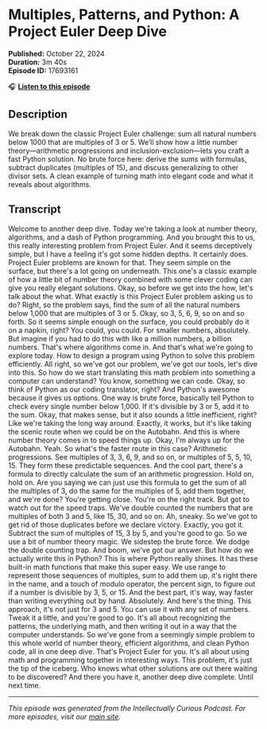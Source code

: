 # Multiples, Patterns, and Python: A Project Euler Deep Dive

**Published:** October 22, 2024  
**Duration:** 3m 40s  
**Episode ID:** 17693161

🎧 **[Listen to this episode](https://intellectuallycurious.buzzsprout.com/2529712/episodes/17693161-multiples-patterns-and-python-a-project-euler-deep-dive)**

## Description

We break down the classic Project Euler challenge: sum all natural numbers below 1000 that are multiples of 3 or 5. We’ll show how a little number theory—arithmetic progressions and inclusion-exclusion—lets you craft a fast Python solution. No brute force here: derive the sums with formulas, subtract duplicates (multiples of 15), and discuss generalizing to other divisor sets. A clean example of turning math into elegant code and what it reveals about algorithms.

## Transcript

Welcome to another deep dive. Today we're taking a look at number theory, algorithms, and a dash of Python programming. And you brought this to us, this really interesting problem from Project Euler. And it seems deceptively simple, but I have a feeling it's got some hidden depths. It certainly does. Project Euler problems are known for that. They seem simple on the surface, but there's a lot going on underneath. This one's a classic example of how a little bit of number theory combined with some clever coding can give you really elegant solutions. Okay, so before we get into the how, let's talk about the what. What exactly is this Project Euler problem asking us to do? Right, so the problem says, find the sum of all the natural numbers below 1,000 that are multiples of 3 or 5. Okay, so 3, 5, 6, 9, so on and so forth. So it seems simple enough on the surface, you could probably do it on a napkin, right? You could, you could. For smaller numbers, absolutely. But imagine if you had to do this with like a million numbers, a billion numbers. That's where algorithms come in. And that's what we're going to explore today. How to design a program using Python to solve this problem efficiently. All right, so we've got our problem, we've got our tools, let's dive into this. So how do we start translating this math problem into something a computer can understand? You know, something we can code. Okay, so think of Python as our coding translator, right? And Python's awesome because it gives us options. One way is brute force, basically tell Python to check every single number below 1,000. If it's divisible by 3 or 5, add it to the sum. Okay, that makes sense, but it also sounds a little inefficient, right? Like we're taking the long way around. Exactly, it works, but it's like taking the scenic route when we could be on the Autobahn. And this is where number theory comes in to speed things up. Okay, I'm always up for the Autobahn. Yeah. So what's the faster route in this case? Arithmetic progressions. See multiples of 3, 3, 6, 9, and so on, or multiples of 5, 5, 10, 15. They form these predictable sequences. And the cool part, there's a formula to directly calculate the sum of an arithmetic progression. Hold on, hold on. Are you saying we can just use this formula to get the sum of all the multiples of 3, do the same for the multiples of 5, add them together, and we're done? You're getting close. You're on the right track. But got to watch out for the speed traps. We've double counted the numbers that are multiples of both 3 and 5, like 15, 30, and so on. Ah, sneaky. So we've got to get rid of those duplicates before we declare victory. Exactly, you got it. Subtract the sum of multiples of 15, 3 by 5, and you're good to go. So we use a bit of number theory magic. We sidestep the brute force. We dodge the double counting trap. And boom, we've got our answer. But how do we actually write this in Python? This is where Python really shines. It has these built-in math functions that make this super easy. We use range to represent those sequences of multiples, sum to add them up, it's right there in the name, and a touch of modulo operator, the percent sign, to figure out if a number is divisible by 3, 5, or 15. And the best part, it's way, way faster than writing everything out by hand. Absolutely. And here's the thing. This approach, it's not just for 3 and 5. You can use it with any set of numbers. Tweak it a little, and you're good to go. It's all about recognizing the patterns, the underlying math, and then writing it out in a way that the computer understands. So we've gone from a seemingly simple problem to this whole world of number theory, efficient algorithms, and clean Python code, all in one deep dive. That's Project Euler for you. It's all about using math and programming together in interesting ways. This problem, it's just the tip of the iceberg. Who knows what other solutions are out there waiting to be discovered? And there you have it, another deep dive complete. Until next time.

---
*This episode was generated from the Intellectually Curious Podcast. For more episodes, visit our [main site](https://intellectuallycurious.buzzsprout.com).*
